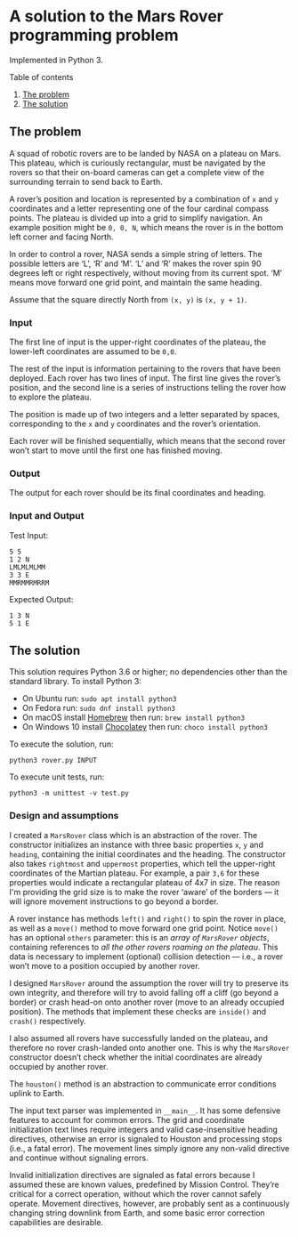 # A solution to the Mars Rover programming problem

Implemented in Python 3.

Table of contents

1. [The problem](#the-problem)
2. [The solution](#the-solution)

## The problem

A squad of robotic rovers are to be landed by NASA on a plateau on Mars. This plateau, which is curiously rectangular, must be navigated by the rovers so that their on-board cameras can get a complete view of the surrounding terrain to send back to Earth.

A rover’s position and location is represented by a combination of `x` and `y` coordinates and a letter representing one of the four cardinal compass points. The plateau is divided up into a grid to simplify navigation. An example position might be `0, 0, N`, which means the rover is in the bottom left corner and facing North.

In order to control a rover, NASA sends a simple string of letters. The possible letters are ‘L’, ‘R’ and ‘M’. ‘L’ and ‘R’ makes the rover spin 90 degrees left or right respectively, without moving from its current spot. 
‘M’ means move forward one grid point, and maintain the same heading.

Assume that the square directly North from `(x, y)` is `(x, y + 1)`.

### Input

The first line of input is the upper-right coordinates of the plateau, the lower-left coordinates are assumed to be `0,0`.

The rest of the input is information pertaining to the rovers that have been deployed. Each rover has two lines of input. The first line gives the rover’s position, and the second line is a series of instructions telling the rover how to explore the plateau.

The position is made up of two integers and a letter separated by spaces, corresponding to the `x` and `y` coordinates and the rover’s orientation.

Each rover will be finished sequentially, which means that the second rover won’t start to move until the first one has finished moving.

### Output

The output for each rover should be its final coordinates and heading.

### Input and Output

Test Input:

```
5 5
1 2 N
LMLMLMLMM
3 3 E
MMRMMRMRRM
```

Expected Output:

```
1 3 N
5 1 E
```

## The solution

This solution requires Python 3.6 or higher; no dependencies other than the standard library. To install Python 3:

- On Ubuntu run: `sudo apt install python3`
- On Fedora run: `sudo dnf install python3`
- On macOS install [Homebrew](https://brew.sh/) then run: `brew install python3`
- On Windows 10 install [Chocolatey](https://chocolatey.org/) then run: `choco install python3`

To execute the solution, run:

    python3 rover.py INPUT

To execute unit tests, run:

    python3 -m unittest -v test.py

### Design and assumptions

I created a `MarsRover` class which is an abstraction of the rover. The constructor initializes an instance with three basic properties `x`, `y` and `heading`, containing the initial coordinates and the heading. The constructor also takes `rightmost` and `uppermost` properties, which tell the upper-right coordinates of the Martian plateau. For example, a pair `3,6` for these properties would indicate a rectangular plateau of 4x7 in size. The reason I'm providing the grid size is to make the rover ‘aware’ of the borders — it will ignore movement instructions to go beyond a border.

A rover instance has methods `left()` and `right()` to spin the rover in place, as well as a `move()` method to move forward one grid point. Notice `move()` has an optional `others` parameter: this is an *array of `MarsRover` objects*, containing references to *all the other rovers roaming on the plateau*. This data is necessary to implement (optional) collision detection — i.e., a rover won’t move to a position occupied by another rover.

I designed `MarsRover` around the assumption the rover will try to preserve its own integrity, and therefore will try to avoid falling off a cliff (go beyond a border) or crash head-on onto another rover (move to an already occupied position). The methods that implement these checks are `inside()` and `crash()` respectively.

I also assumed all rovers have successfully landed on the plateau, and therefore no rover crash-landed onto another one. This is why the `MarsRover` constructor doesn’t check whether the initial coordinates are already occupied by another rover.

The `houston()` method is an abstraction to communicate error conditions uplink to Earth.

The input text parser was implemented in `__main__`. It has some defensive features to account for common errors. The grid and coordinate initialization text lines require integers and  valid case-insensitive heading directives, otherwise an error is signaled to Houston and processing stops (i.e., a fatal error). The movement lines simply ignore any non-valid directive and continue without signaling errors.

Invalid initialization directives are signaled as fatal errors because I assumed these are known values, predefined by Mission Control. They’re critical for a correct operation, without which the rover cannot safely operate. Movement directives, however, are probably sent as a continuously changing string downlink from Earth, and some basic error correction capabilities are desirable.
